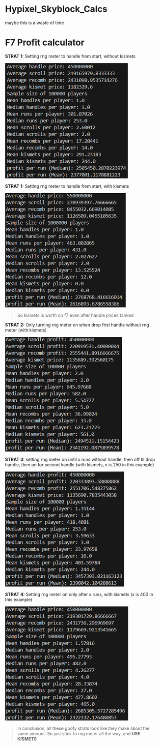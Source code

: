 # Hypixel_Skyblock_Calcs
maybe this is a waste of time

# F7 Profit calculator

**STRAT 1:** Setting rng meter to handle from start, without kismets


![2.4m per run](resources/F7_profit/option1.png)


**STRAT 1:** Setting rng meter to handle from start, with kismets


![2.0m per run](resources/F7_profit/option1_nokismet.png)


> So kismets is worth on f7 even after handle prices tanked

**STRAT 2:** Only turning rng meter on when drop first handle without rng meter (with kismets)


![2.3m per run](resources/F7_profit/option2.png)


**STRAT 3:** setting rng meter on until x runs without handle, then off til drop handle, then on for second handle (with kismets, x is 250 in this example)


![2.4m per run](resources/F7_profit/option3_270.png)


**STRAT 4:** Setting rng meter on only after x runs, with kismets (x is 400 in this example)


![2.3m per run](resources/F7_profit/option4_400.png)


> In conclusion, all these goofy strats look like they make about the same amount. So just stick to rng meter all the way, and **USE KISMETS**





